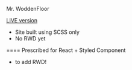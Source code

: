 Mr. WoddenFloor

<a href="https://kkinod.github.io/Webpage-MrWoddenFloor/">LIVE version</a>

- Site built using SCSS only
- No RWD yet

==== Prescribed for React + Styled Component
- to add RWD!
